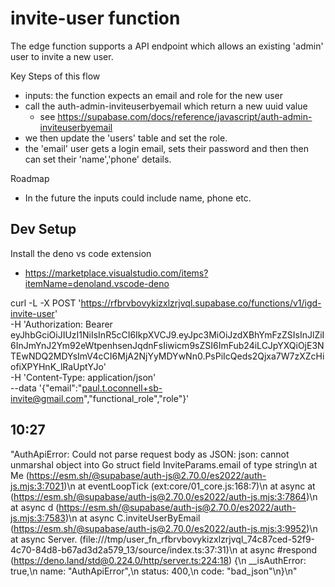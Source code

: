 # invite-user function

The edge function supports a API endpoint which allows an existing 'admin' user to invite a new user.

Key Steps of this flow
- inputs: the function expects an email and role for the new user
- call the auth-admin-inviteuserbyemail which return a new uuid value
    - see https://supabase.com/docs/reference/javascript/auth-admin-inviteuserbyemail
- we then update the 'users' table and set the role.
- the 'email' user gets a login email, sets their password and then then can set their 'name','phone' details.

Roadmap
- In the future the inputs could include name, phone etc.

## Dev Setup

Install the deno vs code extension
- https://marketplace.visualstudio.com/items?itemName=denoland.vscode-deno


curl -L -X POST 'https://rfbrvbovykizxlzrjvql.supabase.co/functions/v1/igd-invite-user' \
  -H 'Authorization: Bearer eyJhbGciOiJIUzI1NiIsInR5cCI6IkpXVCJ9.eyJpc3MiOiJzdXBhYmFzZSIsInJlZiI6InJmYnJ2Ym92eWtpenhsenJqdnFsIiwicm9sZSI6ImFub24iLCJpYXQiOjE3NTEwNDQ2MDYsImV4cCI6MjA2NjYyMDYwNn0.PsPiIcQeds2Qjxa7W7zXZcHiofiXPYHnK_lRaUptYJo' \
  -H 'Content-Type: application/json' \
  --data '{"email":"paul.t.oconnell+sb-invite@gmail.com","functional_role","role"}'

  ## 10:27

  "AuthApiError: Could not parse request body as JSON: json: cannot unmarshal object into Go struct field InviteParams.email of type string\n    at Me (https://esm.sh/@supabase/auth-js@2.70.0/es2022/auth-js.mjs:3:7021)\n    at eventLoopTick (ext:core/01_core.js:168:7)\n    at async at (https://esm.sh/@supabase/auth-js@2.70.0/es2022/auth-js.mjs:3:7864)\n    at async d (https://esm.sh/@supabase/auth-js@2.70.0/es2022/auth-js.mjs:3:7583)\n    at async C.inviteUserByEmail (https://esm.sh/@supabase/auth-js@2.70.0/es2022/auth-js.mjs:3:9952)\n    at async Server.<anonymous> (file:///tmp/user_fn_rfbrvbovykizxlzrjvql_74c87ced-52f9-4c70-84d8-b67ad3d2a579_13/source/index.ts:37:31)\n    at async #respond (https://deno.land/std@0.224.0/http/server.ts:224:18) {\n  __isAuthError: true,\n  name: \"AuthApiError\",\n  status: 400,\n  code: \"bad_json\"\n}\n"